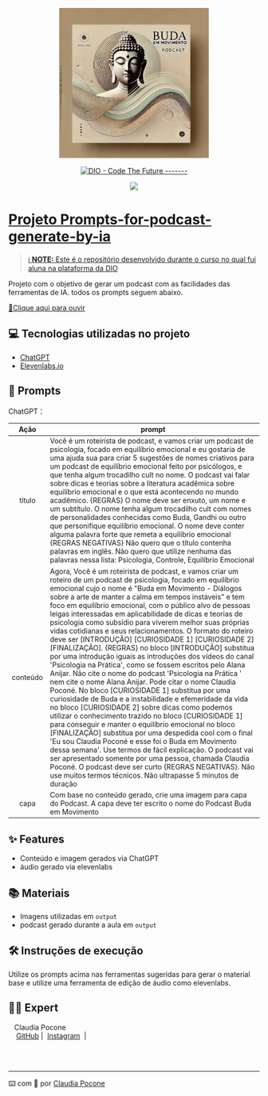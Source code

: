 <p align="center">
<img 
    src="output/file-LaGsvwH3PNqB8xWgMesbtR.jpg"
    width="300"
/>

</p>
<p align="center">
<a href="https://dio.me/">
    <img 
        src="https://img.shields.io/badge/DIO-Code_The_Future-28DA77?logo=youtube" 
        alt="DIO - Code The Future">
-------


<p align="center">
<img 
    src="./assets/cover.png"
    width="400"  
/>
</p>

# Projeto Prompts-for-podcast-generate-by-ia


 > ℹ️ **NOTE:** Este é o repositório desenvolvido durante o curso no qual fui aluna na plataforma da [DIO](https://dio.me)

Projeto com o objetivo de gerar um podcast com as facilidades das ferramentas de IA. todos os prompts seguem abaixo.

<a href="https://github.com/ClaudiaPocone/prompts-for-podcast-generate-by-ia/blob/main/output/2024_12_25_20_13_59.mp3" title="Ouça Podcast now"> 📕Clique aqui para ouvir</a>

## 💻 Tecnologias utilizadas no projeto

- [ChatGPT](https://chat.openai.com/) 
- [Elevenlabs.io]( https://elevenlabs.io/app/home)

## 🧠 Prompts


ChatGPT：

|   Ação   | prompt |
| :------: | ------------------------------------------------------------------------------------------------------------------------------------------------------------------------------------------------------------------------------------------------------------------------------------------------------------------------------------------------------------------------------------------------------------------------------------------------------------------------------------------------------------------------------------------------------------------ |
|  título  | Você é um roteirista de podcast, e vamos criar um podcast de psicologia, focado em equilíbrio emocional e eu gostaria de uma ajuda sua para criar 5 sugestões de nomes criativos para um podcast de equilíbrio emocional feito por psicólogos, e que tenha algum trocadilho cult no nome. O podcast vai falar sobre dicas e teorias sobre a literatura acadêmica sobre equilíbrio emocional e o que está acontecendo no mundo acadêmico. {REGRAS} O nome deve ser enxuto, um nome e um subtítulo. O nome tenha algum trocadilho cult com nomes de personalidades conhecidas como Buda, Gandhi ou outro que personifique equilíbrio emocional. O nome deve conter alguma palavra forte que remeta a equilíbrio emocional {REGRAS NEGATIVAS} Não quero que o título contenha palavras em inglês. Não quero que utilize nenhuma das palavras nessa lista: Psicologia, Controle, Equilíbrio Emocional |
| conteúdo | Agora, Você é um roteirista de podcast, e vamos criar um roteiro de um podcast de psicologia, focado em equilíbrio emocional cujo o nome é "Buda em Movimento - Diálogos sobre a arte de manter a calma em tempos instáveis" e tem foco em equilíbrio emocional, com o público alvo de pessoas leigas interessadas em aplicabilidade de dicas e teorias de psicologia como subsídio para viverem melhor suas próprias vidas cotidianas e seus relacionamentos. O formato do roteiro deve ser [INTRODUÇÃO] [CURIOSIDADE 1] [CURIOSIDADE 2] [FINALIZAÇÃO]. {REGRAS} no bloco [INTRODUÇÃO] substitua por uma introdução iguais as introduções dos vídeos do canal 'Psicologia na Prática', como se fossem escritos pelo Alana Anijar. Não cite o nome do podcast 'Psicologia na Prática ' nem cite o nome Alana Anijar. Pode citar o nome Claudia Poconé. No bloco [CURIOSIDADE 1] substitua por uma curiosidade de Buda e a instabilidade e efemeridade da vida no bloco [CURIOSIDADE 2] sobre dicas como podemos utilizar o conhecimento trazido no bloco [CURIOSIDADE 1] para conseguir e manter o equilíbrio emocional no bloco [FINALIZAÇÃO] substitua por uma despedida cool com o final 'Eu sou Claudia Poconé e esse foi o Buda em Movimento dessa semana'. Use termos de fácil explicação. O podcast vai ser apresentado somente por uma pessoa, chamada Claudia Poconé. O podcast deve ser curto {REGRAS NEGATIVAS}. Não use muitos termos técnicos. Não ultrapasse 5 minutos de duração |
| capa | Com base no conteúdo gerado, crie uma imagem para capa do Podcast. A capa deve ter escrito o nome do Podcast Buda em Movimento |

## ✨ Features

- Conteúdo e imagem gerados via ChatGPT
- áudio gerado via elevenlabs

## 📚 Materiais

- Imagens utilizadas em `output`
- podcast gerado durante a aula em `output`

## 🛠️ Instruções de execução

Utilize os prompts acima nas ferramentas sugeridas para gerar o material base e utilize uma ferramenta de edição de áudio como elevenlabs.

## 👨‍💻 Expert

<p>&nbsp&nbsp&nbspClaudia Pocone<br>
    &nbsp&nbsp&nbsp
    <a href="https://github.com/ClaudiaPocone">
    GitHub</a>&nbsp;|&nbsp;
    <a href="https://www.instagram.com/claudinhapocone.exe/">
    Instagram</a>
&nbsp;|&nbsp;</p>
</p>
<br/><br/>
<p>

---

⌨️ com 💜 por [Claudia Pocone](https://github.com/ClaudiaPocone)
